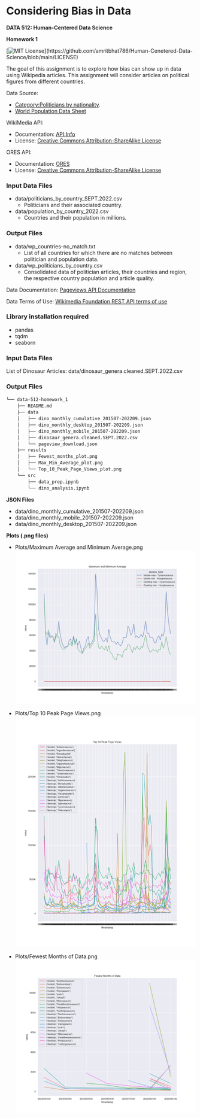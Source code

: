 # Considering Bias in Data

**DATA 512: Human-Centered Data Science**

**Homework 1**

[![MIT License](https://img.shields.io/apm/l/atomic-design-ui.svg?)](https://github.com/amritbhat786/Human-Cenetered-Data-Science/blob/main/LICENSE)

The goal of this assignment is to explore how bias can show up in data using Wikipedia articles. This assignment will consider articles on political figures from different countries.

Data Source:
- [Category:Politicians by nationality](https://en.wikipedia.org/w/index.php?title=Category:Politicians_by_nationality&subcatfrom=South+Sudanese+politicians#mw-subcategories).
- [World Population Data Sheet](https://www.prb.org/international/indicator/population/table)

WikiMedia API:
- Documentation: [API:Info](https://www.mediawiki.org/wiki/API:Info)
- License: [Creative Commons Attribution-ShareAlike License](https://creativecommons.org/licenses/by-sa/3.0/)

ORES API:
- Documentation: [ORES](https://www.mediawiki.org/wiki/ORES)
- License: [Creative Commons Attribution-ShareAlike License](https://creativecommons.org/licenses/by-sa/3.0/)

### Input Data Files
- data/politicians_by_country_SEPT.2022.csv
  - Politicians and their associated country.
- data/population_by_country_2022.csv
  - Countries and their population in millions.

### Output Files
- data/wp_countries-no_match.txt
  - List of all countries for which there are no matches between politician and population data.
- data/wp_politicians_by_country.csv
  - Consolidated data of politician articles, their countries and region, the respective country population and article quality.

Data Documentation: [Pageviews API Documentation](https://wikitech.wikimedia.org/wiki/Analytics/AQS/Pageviews)

Data Terms of Use: [Wikimedia Foundation REST API terms of use](https://www.mediawiki.org/wiki/REST_API#Terms_and_conditions)

### Library installation required
 - pandas
 - tqdm
 - seaborn


### Input Data Files
List of Dinosaur Articles: data/dinosaur_genera.cleaned.SEPT.2022.csv

### Output Files

```bash
└── data-512-homework_1
    ├── README.md
    ├── data
    │   ├── dino_monthly_cumulative_201507-202209.json
    │   ├── dino_monthly_desktop_201507-202209.json
    │   ├── dino_monthly_mobile_201507-202209.json
    │   ├── dinosaur_genera.cleaned.SEPT.2022.csv
    │   └── pageview_download.json
    ├── results
    │   ├── Fewest_months_plot.png
    │   ├── Max_Min_Average_plot.png
    │   └── Top_10_Peak_Page_Views_plot.png
    └── src
        ├── data_prep.ipynb
        └── dino_analysis.ipynb
```

**JSON Files**
- data/dino_monthly_cumulative_201507-202209.json
- data/dino_monthly_mobile_201507-202209.json
- data/dino_monthly_desktop_201507-202209.json

**Plots (.png files)**

- Plots/Maximum Average and Minimum Average.png
![Maximum Average and Minimum Average.](https://github.com/amritbhat786/Human-Cenetered-Data-Science/blob/main/data-512-homework_1/results/Max_Min_Average_plot.png)

- Plots/Top 10 Peak Page Views.png
![Top 10 Peak Page Views](https://github.com/amritbhat786/Human-Cenetered-Data-Science/blob/main/data-512-homework_1/results/Top_10_Peak_Page_Views_plot.png)

- Plots/Fewest Months of Data.png
![Fewest Months of Data](https://github.com/amritbhat786/Human-Cenetered-Data-Science/blob/main/data-512-homework_1/results/Fewest_months_plot.png)
